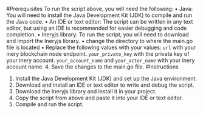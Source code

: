 #Prerequisites
    To run the script above, you will need the following:
• Java: You will need to install the Java Development Kit (JDK) to compile and run the Java code.
• An IDE or text editor: The script can be written in any text editor, but using an IDE is recommended for easier debugging and code completion.
• Ineryjs library: To run the script, you will need to download and import the Ineryjs library.
• change the directory to where the main.go file is located
• Replace the following values with your values:
    `url` with your inery blockchain node endpoint.
    `your_private_key` with the private key of your inery account.
    `your_account_name` and `your_actor_name` with your inery account name.
4. Save the changes to the main.go file.
#Instructions

1. Install the Java Development Kit (JDK) and set up the Java environment.
2. Download and install an IDE or text editor to write and debug the script.
3. Download the Ineryjs library and install it in your project.
4. Copy the script from above and paste it into your IDE or text editor.
5. Compile and run the script.
